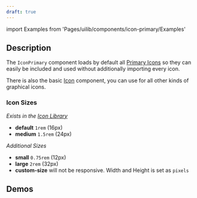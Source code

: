 ```yaml
---
draft: true
---
```


import Examples from 'Pages/uilib/components/icon-primary/Examples'

## Description

The `IconPrimary` component loads by default all [Primary Icons](/icons/primary) so they can easily be included and used without additionally importing every icon.

There is also the basic [Icon](/uilib/components/icon/) component, you can use for all other kinds of graphical icons.

### Icon Sizes

_Exists in the [Icon Library](/icons)_

- **default** `1rem` (16px)
- **medium** `1.5rem` (24px)

_Additional Sizes_

- **small** `0.75rem` (12px)
- **large** `2rem` (32px)
- **custom-size** will not be responsive. Width and Height is set as `pixels`

## Demos

<Examples />
